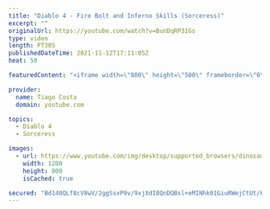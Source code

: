 ```yaml
---
title: "Diablo 4 - Fire Bolt and Inferno Skills (Sorceress)"
excerpt: ""
originalUrl: https://youtube.com/watch?v=BunDqRP31Gs
type: video
length: PT30S
publishedDateTime: 2021-11-12T17:11:05Z
heat: 50

featuredContent: "<iframe width=\"800\" height=\"500\" frameborder=\"0\" src=\"https://www.youtube.com/embed/BunDqRP31Gs\" allow=\"accelerometer; autoplay; encrypted-media; gyroscope; picture-in-picture\" allowfullscreen></iframe>"

provider:
  name: Tiago Costa
  domain: youtube.com

topics:
  - Diablo 4
  - Sorceress

images:
  - url: https://www.youtube.com/img/desktop/supported_browsers/dinosaur.png
    width: 1200
    height: 800
    isCached: true

secured: "Bd140QLf8cV8wV/2ggSsxP9v/9xjXdI8QnDQBsl+eMINhk01GiuRWejCtUt/P0QwBvbtOnudfqrlgUJ5TJmIcfOuSA/6OAf/PQyyKG596iEvFvBUlVEWYS6vLCxQ3KMEpzO6IJG5JPreEc8G+VBNGQPwfFUBcSy5TUHF5B30iIXdGR3GmpmtZ0mSC/gdCbU6cEHWWGmnk1a44R8jMr7YxzJ019ePg4C8y3RN3JbRgJT+ekxMazYkxePyK/P14cmg6Takiy20m5IIJNiTrgEJifNYfB21C/EPxKlJBdWeUgmdsY6Gb2Ksq0SGjg9hnBLgq9rAWU4f71q7Em6NjazCaH91i/w+mXI8v6iyuMfT1Zqa1ValFm5BjyhxkeiPX8K5ywrLuWMqm9V/zisyN3QQyPAsZHCf5dEKoVTBKM6l988=;KIqWNhpDLAUMmSSbChni9g=="
---
```


